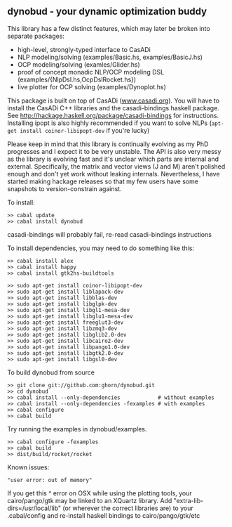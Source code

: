 ## dynobud - your dynamic optimization buddy

This library has a few distinct features, which may later be broken into separate packages:
* high-level, strongly-typed interface to CasADi
* NLP modeling/solving (examples/Basic.hs, examples/BasicJ.hs)
* OCP modeling/solving (examles/Glider.hs)
* proof of concept monadic NLP/OCP modeling DSL (examples/{NlpDsl.hs,OcpDslRocket.hs})
* live plotter for OCP solving (examples/Dynoplot.hs)

This package is built on top of CasADi (www.casadi.org).
You will have to install the CasADi C++ libraries and the casadi-bindings haskell package.
See http://hackage.haskell.org/package/casadi-bindings for instructions.
Installing ipopt is also highly recommended if you want to solve NLPs (`apt-get install coinor-libipopt-dev` if you're lucky)

Please keep in mind that this library is continually evolving as my PhD progresses and I expect it to be very unstable.
The API is also very messy as the library is evolving fast and it's unclear which parts are internal and external.
Specifically, the matrix and vector views (J and M) aren't polished enough and don't yet work without leaking internals.
Nevertheless, I have started making hackage releases so that my few users have some snapshots to version-constrain against.

To install:

    >> cabal update
    >> cabal install dynobud

casadi-bindings will probably fail, re-read casadi-bindings instructions

To install dependencies, you may need to do something like this:

    >> cabal install alex
    >> cabal install happy
    >> cabal install gtk2hs-buildtools

    >> sudo apt-get install coinor-libipopt-dev
    >> sudo apt-get install liblapack-dev
    >> sudo apt-get install libblas-dev
    >> sudo apt-get install libglpk-dev
    >> sudo apt-get install libgl1-mesa-dev
    >> sudo apt-get install libglu1-mesa-dev
    >> sudo apt-get install freeglut3-dev
    >> sudo apt-get install libzmq3-dev
    >> sudo apt-get install libglib2.0-dev
    >> sudo apt-get install libcairo2-dev
    >> sudo apt-get install libpango1.0-dev
    >> sudo apt-get install libgtk2.0-dev
    >> sudo apt-get install libgsl0-dev

To build dynobud from source

    >> git clone git://github.com:ghorn/dynobud.git
    >> cd dynobud
    >> cabal install --only-dependencies            # without examples
    >> cabal install --only-dependencies -fexamples # with examples
    >> cabal configure
    >> cabal build

Try running the examples in dynobud/examples.

    >> cabal configure -fexamples
    >> cabal build
    >> dist/build/rocket/rocket

Known issues:

    "user error: out of memory"

If you get this ^ error on OSX while using the plotting tools, your
cairo/pango/gtk may be linked to an XQuartz library.
Add "extra-lib-dirs=/usr/local/lib" (or wherever the correct libraries are)
to your .cabal/config and re-install haskell bindings to cairo/pango/gtk/etc

